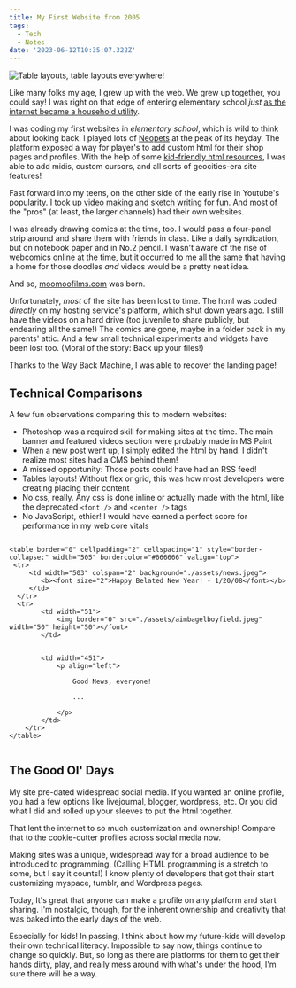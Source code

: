 ```yaml
---
title: My First Website from 2005
tags:
  - Tech
  - Notes
date: '2023-06-12T10:35:07.322Z'
---
```


![Table layouts, table layouts everywhere!](https://res.cloudinary.com/cpadilla/image/upload/t_optimize/chrisdpadilla/blog/imgs/moomoofilmsscreenshot_v21ipg.png)

Like many folks my age, I grew up with the web. We grew up together, you could say! I was right on that edge of entering elementary school _just_ [as the internet became a household utility](https://thehistoryoftheweb.com/timeline/?date_from=1995&date_to=1996).

I was coding my first websites in _elementary school_, which is wild to think about looking back. I played lots of [Neopets](https://www.youtube.com/watch?v=fGvVQezkqcw&ab_channel=MentalFloss) at the peak of its heyday. The platform exposed a way for player's to add custom html for their shop pages and profiles. With the help of some [kid-friendly html resources](http://www.lissaexplains.com/), I was able to add midis, custom cursors, and all sorts of geocities-era site features!

Fast forward into my teens, on the other side of the early rise in Youtube's popularity. I took up [video making and sketch writing for fun](/youtube2000). And most of the "pros" (at least, the larger channels) had their own websites.

I was already drawing comics at the time, too. I would pass a four-panel strip around and share them with friends in class. Like a daily syndication, but on notebook paper and in No.2 pencil. I wasn't aware of the rise of webcomics online at the time, but it occurred to me all the same that having a home for those doodles _and_ videos would be a pretty neat idea.

And so, [moomoofilms.com](/moomoofilms/index.html) was born.

Unfortunately, _most_ of the site has been lost to time. The html was coded _directly_ on my hosting service's platform, which shut down years ago. I still have the videos on a hard drive (too juvenile to share publicly, but endearing all the same!) The comics are gone, maybe in a folder back in my parents' attic. And a few small technical experiments and widgets have been lost too. (Moral of the story: Back up your files!)

Thanks to the Way Back Machine, I was able to recover the landing page!

## Technical Comparisons

A few fun observations comparing this to modern websites:

- Photoshop was a required skill for making sites at the time. The main banner and featured videos section were probably made in MS Paint
- When a new post went up, I simply edited the html by hand. I didn't realize most sites had a CMS behind them!
- A missed opportunity: Those posts could have had an RSS feed!
- Tables layouts! Without flex or grid, this was how most developers were creating placing their content
- No css, really. Any css is done inline or actually made with the html, like the deprecated `<font />` and `<center />` tags
- No JavaScript, ethier! I would have earned a perfect score for performance in my web core vitals

```

<table border="0" cellpadding="2" cellspacing="1" style="border-collapse:" width="505" bordercolor="#666666" valign="top">
 <tr>
 	 <td width="503" colspan="2" background="./assets/news.jpeg">
        <b><font size="2">Happy Belated New Year! - 1/20/08</font></b>
 	 </td>
  </tr>
  <tr>
		<td width="51">
    		<img border="0" src="./assets/aimbagelboyfield.jpeg" width="50" height="50"></font>
		</td>


    	<td width="451">
			<p align="left">

				Good News, everyone!

				...

			</p>
		</td>
	</tr>
</table>


```

## The Good Ol' Days

My site pre-dated widespread social media. If you wanted an online profile, you had a few options like livejournal, blogger, wordpress, etc. Or you did what I did and rolled up your sleeves to put the html together.

That lent the internet to so much customization and ownership! Compare that to the cookie-cutter profiles across social media now.

Making sites was a unique, widespread way for a broad audience to be introduced to programming. (Calling HTML programming is a stretch to some, but I say it counts!) I know plenty of developers that got their start customizing myspace, tumblr, and Wordpress pages.

Today, It's great that anyone can make a profile on any platform and start sharing. I'm nostalgic, though, for the inherent ownership and creativity that was baked into the early days of the web.

Especially for kids! In passing, I think about how my future-kids will develop their own technical literacy. Impossible to say now, things continue to change so quickly. But, so long as there are platforms for them to get their hands dirty, play, and really mess around with what's under the hood, I'm sure there will be a way.
